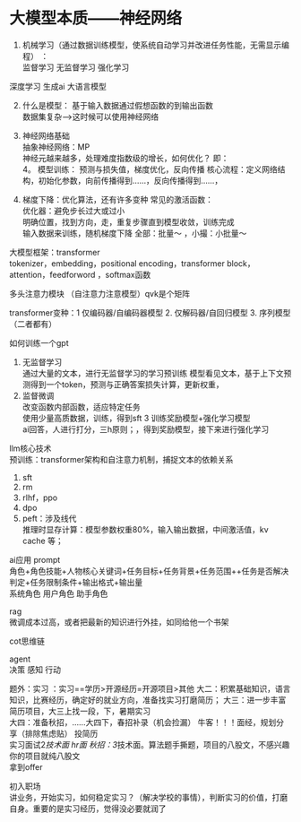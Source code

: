 # 大模型本质——神经网络 #
1. 机械学习（通过数据训练模型，使系统自动学习并改进任务性能，无需显示编程） ：  
监督学习 无监督学习 强化学习  

深度学习 生成ai 大语言模型

2. 什么是模型：
基于输入数据通过假想函数的到输出函数  
数据集复杂——>这时候可以使用神经网络  

3. 神经网络基础  
抽象神经网络：MP  
神经元越来越多，处理难度指数级的增长，如何优化？
即：  
4。 模型训练：
预测与损失值，梯度优化，反向传播
核心流程：定义网络结构，初始化参数，向前传播得到……，反向传播得到……，

5. 梯度下降：优化算法，还有许多变种
常见的激活函数：  
优化器：避免步长过大或过小  
明确位置，找到方向，走，重复步骤直到模型收敛，训练完成  
输入数据来训练，随机梯度下降 全部：批量～ ，小撮：小批量～

大模型框架：transformer  
tokenizer，embedding，positional encoding，transformer block，attention，feedforword ，softmax函数  

多头注意力模块 （自注意力注意模型）qvk是个矩阵  

transformer变种：1 仅编码器/自编码器模型 2. 仅解码器/自回归模型 3. 序列模型（二者都有）  

如何训练一个gpt  
1. 无监督学习  
通过大量的文本，进行无监督学习的学习预训练
模型看见文本，基于上下文预测得到一个token，预测与正确答案损失计算，更新权重，
2. 监督微调  
改变函数内部函数，适应特定任务  
使用少量高质数据，训练，得到sft
3 训练奖励模型+强化学习模型  
ai回答，人进行打分，三h原则；，得到奖励模型，接下来进行强化学习  

llm核心技术  
预训练：transformer架构和自注意力机制，捕捉文本的依赖关系  
1. sft  
2. rm  
3. rlhf，ppo  
4. dpo  
5. peft：涉及线代  
推理时显存计算：模型参数权重80%，输入输出数据，中间激活值，kv cache 等；  

ai应用 
prompt   
角色+角色技能+人物核心关键词+任务目标+任务背景+任务范围++任务是否解决判定+任务限制条件+输出格式+输出量  
系统角色 用户角色 助手角色  

rag  
微调成本过高，或者把最新的知识进行外挂，如同给他一个书架  

cot思维链  

agent  
决策 感知 行动  

题外：实习  ：实习==学历>开源经历=开源项目>其他
大二：积累基础知识，语言知识，比赛经历，确定好的就业方向，准备找实习打磨简历；
大三：进一步丰富简历项目，大三上找一段，下，暑期实习  
大四：准备秋招，……大四下，春招补录（机会捡漏）
牛客！！！面经，规划分享（排除焦虑贴）
投简历  
实习面试2*技术面 hr面 秋招：3*技术面。算法题手撕题，项目的八股文，不感兴趣你的项目就纯八股文   
拿到offer   

初入职场  
讲业务，开始实习，如何稳定实习？（解决学校的事情），判断实习的价值，打磨自身。重要的是实习经历，觉得没必要就润了  
